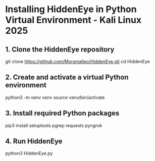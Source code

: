 # Installing HiddenEye in Python Virtual Environment - Kali Linux 2025

## 1. Clone the HiddenEye repository
git clone https://github.com/Morsmalleo/HiddenEye.git 
cd HiddenEye

## 2. Create and activate a virtual Python environment
python3 -m venv venv
source venv/bin/activate

## 3. Install required Python packages
pip3 install setuptools pgrep requests pyngrok 

## 4. Run HiddenEye
python3 HiddenEye.py

